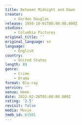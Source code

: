 ```yaml
---
title: Between Midnight and Dawn
creator:
    - Gordon Douglas
release: 1950-10-01T00:00:00.000Z
studios:
    - Columbia Pictures
original_title: ''
original_language: en
language:
    - English
country:
    - United States
length: 89
genre:
    - Crime
    - Drama
format: Blu-ray
service: ''
venue: Home
date: 2022-02-26T05:00:00.000Z
rating: '2.5'
revisit: false
media: Movie
tmdb_id: 61501
---
```




